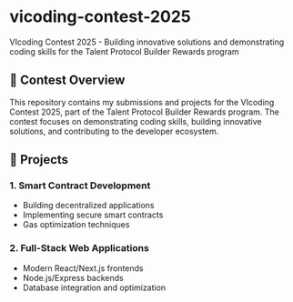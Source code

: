 # vicoding-contest-2025
VIcoding Contest 2025 - Building innovative solutions and demonstrating coding skills for the Talent Protocol Builder Rewards program

## 🎯 Contest Overview

This repository contains my submissions and projects for the VIcoding Contest 2025, part of the Talent Protocol Builder Rewards program. The contest focuses on demonstrating coding skills, building innovative solutions, and contributing to the developer ecosystem.

## 🚀 Projects

### 1. Smart Contract Development
- Building decentralized applications
- Implementing secure smart contracts
- Gas optimization techniques

### 2. Full-Stack Web Applications
- Modern React/Next.js frontends
- Node.js/Express backends
- Database integration and optimization

